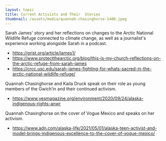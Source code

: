 ```yaml
---
layout: topic
title: Current Activists and Their  Stories
thumbnail: /assets/media/quannah-chasinghorse-1400.jpeg
---
```

Sarah James' story and her reflections on changes to the Arctic National Wildlife Refuge connected to climate change, as well as a journalist's experience working alongside Sarah in a podcast. 

* <https://grist.org/article/james1/> 
* <https://www.protectthearctic.org/blog/this-is-my-church-reflections-on-the-arctic-refuge-from-sarah-james>
* <https://crcc.usc.edu/sarah-james-fighting-for-whats-sacred-in-the-arctic-national-wildlife-refuge/>

Quannah Chasinghorse and Kaila Druck speak on their role as young members of the Gwich’in and their continued activism. 

* <https://www.yesmagazine.org/environment/2020/09/24/alaska-indigenous-rights-anwr>

Quannah Chasinghorse on the cover of Vogue Mexico and speaks on her activism.

* <https://www.adn.com/alaska-life/2021/05/01/alaska-teen-activist-and-model-brings-indigenous-excellence-to-the-cover-of-vogue-mexico/>